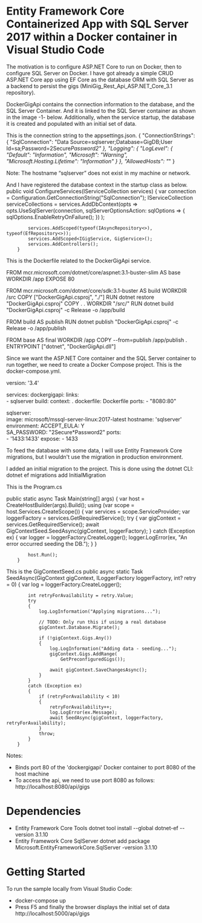 # Entity Framework Core Containerized App with SQL Server 2017 within a Docker container in Visual Studio Code

The motivation is to configure ASP.NET Core to run on Docker, then to configure SQL Server on Docker. 
I have got already a simple CRUD ASP.NET Core app using EF Core as the database ORM with SQL Server as a backend to persist the gigs (MiniGig_Rest_Api_ASP.NET_Core_3.1 repository).

DockerGigApi contains the connection information to the database, and the SQL Server Container. 
And it is linked to the SQL Server container as shown in the image -1- below.
Additionally, when the service startup, the database it is created and populated with an initial set of data.


This is the connection string to the appsettings.json.
{
  "ConnectionStrings": {
    "SqlConnection": "Data Source=sqlserver;Database=GigDB;User Id=sa;Password=2Secure*Password2"
  },
  "Logging": {
    "LogLevel": {
      "Default": "Information",
      "Microsoft": "Warning",
      "Microsoft.Hosting.Lifetime": "Information"
    }
  },
  "AllowedHosts": "*"
}

Note: The hostname “sqlserver” does not exist in my machine or network.

And I have registered the database context in the startup class as below.
public void ConfigureServices(IServiceCollection services)
        {
            var connection = Configuration.GetConnectionString("SqlConnection");
            IServiceCollection serviceCollections = services.AddDbContext<GigContext>(opts =>
            opts.UseSqlServer(connection,
             sqlServerOptionsAction: sqlOptions =>
             {
                 sqlOptions.EnableRetryOnFailure();
             })
            );

            services.AddScoped(typeof(IAsyncRepository<>), typeof(EfRepository<>));
            services.AddScoped<IGigService, GigService>();
            services.AddControllers();
        }
		
		
This is the Dockerfile related to the DockerGigApi service. 

FROM mcr.microsoft.com/dotnet/core/aspnet:3.1-buster-slim AS base
WORKDIR /app
EXPOSE 80

FROM mcr.microsoft.com/dotnet/core/sdk:3.1-buster AS build
WORKDIR /src
COPY ["DockerGigApi.csproj", "./"]
RUN dotnet restore "DockerGigApi.csproj"
COPY . .
WORKDIR "/src/"
RUN dotnet build "DockerGigApi.csproj" -c Release -o /app/build

FROM build AS publish
RUN dotnet publish "DockerGigApi.csproj" -c Release -o /app/publish

FROM base AS final
WORKDIR /app
COPY --from=publish /app/publish .
ENTRYPOINT ["dotnet", "DockerGigApi.dll"]


Since we want the ASP.NET Core container and the SQL Server container to run together, we need to create a Docker Compose project.
This is the docker-compose.yml. 

version: '3.4'

services:
  dockergigapi:
    links:  
      - sqlserver
    build:
      context: .
      dockerfile: Dockerfile
    ports:
      - "8080:80"

  sqlserver:  
    image: microsoft/mssql-server-linux:2017-latest
    hostname: 'sqlserver'
    environment:
      ACCEPT_EULA: Y  
      SA_PASSWORD: "2Secure*Password2" 
    ports:  
      - '1433:1433'
    expose:
      - 1433
	
	

To feed the database with some data, I will use Entity Framework Core migrations, but I wouldn't use the migration in production environment. 

I added an initial migration to the project. This is done using the dotnet CLI:
dotnet ef migrations add InitialMigration

This is the Program.cs 

public static async Task Main(string[] args)
        {
            var host = CreateHostBuilder(args).Build();
            using (var scope = host.Services.CreateScope())
            {
                var services = scope.ServiceProvider;
                var loggerFactory = services.GetRequiredService<ILoggerFactory>();
                try
                {
                    var gigContext = services.GetRequiredService<GigContext>();
                    await GigContextSeed.SeedAsync(gigContext, loggerFactory);
                }
                catch (Exception ex)
                {
                    var logger = loggerFactory.CreateLogger<Program>();
                    logger.LogError(ex, "An error occurred seeding the DB.");
                }
            }

            host.Run();
        }
		
This is the GigContextSeed.cs 
public async static Task SeedAsync(GigContext gigContext, ILoggerFactory loggerFactory, int? retry = 0)
        {
            var log = loggerFactory.CreateLogger<GigContextSeed>();
            
            int retryForAvailability = retry.Value;
            try
            {
                log.LogInformation("Applying migrations...");
                
                // TODO: Only run this if using a real database              
                gigContext.Database.Migrate();

                if (!gigContext.Gigs.Any())
                {
                    log.LogInformation("Adding data - seeding...");
                    gigContext.Gigs.AddRange(
                        GetPreconfiguredGigs());

                    await gigContext.SaveChangesAsync();
                }
            }
            catch (Exception ex)
            {
                if (retryForAvailability < 10)
                {
                    retryForAvailability++;    
                    log.LogError(ex.Message);
                    await SeedAsync(gigContext, loggerFactory, retryForAvailability);
                }
                throw;
            }
        }

Notes:
* Binds port 80 of the 'dockergigapi' Docker container to port 8080 of the host machine
* To access the api, we need to use port 8080 as follows: http://localhost:8080/api/gigs

# Dependencies
* Entity Framework Core Tools
	dotnet tool install --global dotnet-ef --version 3.1.10
* Entity Framework Core SqlServer
	dotnet add package Microsoft.EntityFrameworkCore.SqlServer -version 3.1.10
 

# Getting Started
To run the sample locally from Visual Studio Code:
* docker-compose up
* Press F5 and finally the browser displays the initial set of data http://localhost:5000/api/gigs
